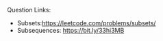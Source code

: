 Question Links: 
- Subsets:https://leetcode.com/problems/subsets/
- Subsequences: https://bit.ly/33hi3MB
